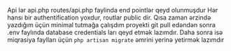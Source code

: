 Api lər api.php   routes/api.php faylinda end pointlər qeyd olunmuşdur
Hər hansı bir authentification yoxdur, routlar public dir. Qısa zaman ərzində yazdığım üçün minimal tutmağa çalışdım proyekti
git pull edəndən sonra .env faylında database credentials ları qeyd etmək lazımdır.
Daha sonra isə miqrasiya faylları üçün `php artisan migrate` əmrini yerinə yetirmək lazımdır  